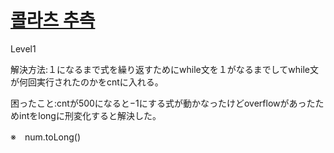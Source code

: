 # [콜라츠 추측](https://programmers.co.kr/learn/courses/30/lessons/12943)

Level1

解決方法:１になるまで式を繰り返すためにwhile文を１がなるまでしてwhile文が何回実行されたのかをcntに入れる。

困ったこと:cntが500になると−1にする式が動かなったけどoverflowがあったためintをlongに刑変化すると解決した。


※　num.toLong()